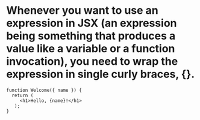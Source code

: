 # Whenever you want to use an expression in JSX (an expression being something that produces a value like a variable or a function invocation), you need to wrap the expression in single curly braces, {}.

```
function Welcome({ name }) {
  return (
     <h1>Hello, {name}!</h1>
   );
}
```
